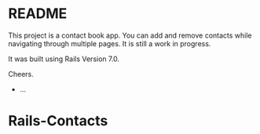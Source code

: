 # README

This project is a contact book app. You can add and remove contacts while navigating through multiple pages. It is still a work in progress.

It was built using Rails Version 7.0.

Cheers.
* ...
# Rails-Contacts

